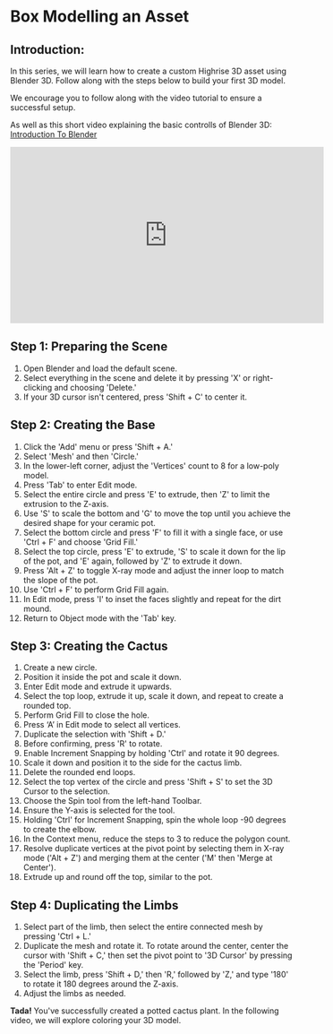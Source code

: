 # **Box Modelling an Asset**

## **Introduction:**

In this series, we will learn how to create a custom Highrise 3D asset using Blender 3D. Follow along with the steps below to build your first 3D model.

We encourage you to follow along with the video tutorial to ensure a successful setup. 

As well as this short video explaining the basic controlls of Blender 3D: [Introduction To Blender](https://www.youtube.com/watch?v=Rqhtw7dg6Wk)

<iframe width="560" height="315" src="https://www.youtube.com/embed/VQHSCcRWyhI?si=o58lbYjm2LsU6ITb" title="YouTube video player" frameborder="0" allow="accelerometer; autoplay; clipboard-write; encrypted-media; gyroscope; picture-in-picture; web-share" allowfullscreen></iframe>

## **Step 1: Preparing the Scene**

1. Open Blender and load the default scene.
2. Select everything in the scene and delete it by pressing 'X' or right-clicking and choosing 'Delete.'
3. If your 3D cursor isn't centered, press 'Shift + C' to center it.

## **Step 2: Creating the Base**

1. Click the 'Add' menu or press 'Shift + A.'
2. Select 'Mesh' and then 'Circle.'
3. In the lower-left corner, adjust the 'Vertices' count to 8 for a low-poly model.
4. Press 'Tab' to enter Edit mode.
5. Select the entire circle and press 'E' to extrude, then 'Z' to limit the extrusion to the Z-axis.
6. Use 'S' to scale the bottom and 'G' to move the top until you achieve the desired shape for your ceramic pot.
7. Select the bottom circle and press 'F' to fill it with a single face, or use 'Ctrl + F' and choose 'Grid Fill.'
8. Select the top circle, press 'E' to extrude, 'S' to scale it down for the lip of the pot, and 'E' again, followed by 'Z' to extrude it down.
9. Press 'Alt + Z' to toggle X-ray mode and adjust the inner loop to match the slope of the pot.
10. Use 'Ctrl + F' to perform Grid Fill again.
11. In Edit mode, press 'I' to inset the faces slightly and repeat for the dirt mound.
12. Return to Object mode with the 'Tab' key.

## **Step 3: Creating the Cactus**

1. Create a new circle.
2. Position it inside the pot and scale it down.
3. Enter Edit mode and extrude it upwards.
4. Select the top loop, extrude it up, scale it down, and repeat to create a rounded top.
5. Perform Grid Fill to close the hole.
6. Press ‘A’ in Edit mode to select all vertices.
7. Duplicate the selection with 'Shift + D.'
8. Before confirming, press 'R' to rotate.
9. Enable Increment Snapping by holding 'Ctrl' and rotate it 90 degrees.
10. Scale it down and position it to the side for the cactus limb.
11. Delete the rounded end loops.
12. Select the top vertex of the circle and press 'Shift + S' to set the 3D Cursor to the selection.
13. Choose the Spin tool from the left-hand Toolbar.
14. Ensure the Y-axis is selected for the tool.
15. Holding 'Ctrl' for Increment Snapping, spin the whole loop -90 degrees to create the elbow.
16. In the Context menu, reduce the steps to 3 to reduce the polygon count.
17. Resolve duplicate vertices at the pivot point by selecting them in X-ray mode ('Alt + Z') and merging them at the center ('M' then 'Merge at Center').
18. Extrude up and round off the top, similar to the pot.

## **Step 4: Duplicating the Limbs**

1. Select part of the limb, then select the entire connected mesh by pressing 'Ctrl + L.'
2. Duplicate the mesh and rotate it. To rotate around the center, center the cursor with 'Shift + C,' then set the pivot point to '3D Cursor' by pressing the 'Period' key.
3. Select the limb, press 'Shift + D,' then 'R,' followed by 'Z,' and type '180' to rotate it 180 degrees around the Z-axis.
4. Adjust the limbs as needed.

**Tada!**
You've successfully created a potted cactus plant. In the following video, we will explore coloring your 3D model.